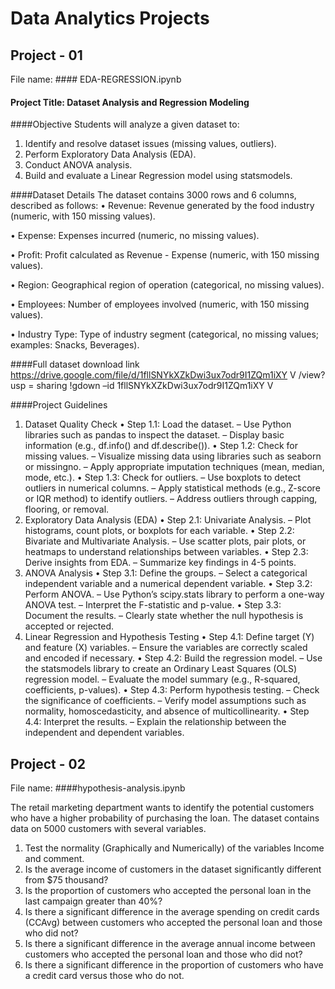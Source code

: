 # Data Analytics Projects

## Project - 01
File name: #### EDA-REGRESSION.ipynb

#### Project Title: Dataset Analysis and Regression Modeling

####Objective
Students will analyze a given dataset to:
1. Identify and resolve dataset issues (missing values, outliers).
2. Perform Exploratory Data Analysis (EDA).
3. Conduct ANOVA analysis.
4. Build and evaluate a Linear Regression model using statsmodels.

####Dataset Details
The dataset contains 3000 rows and 6 columns, described as follows:
• Revenue: Revenue generated by the food industry (numeric, with 150 missing values).

• Expense: Expenses incurred (numeric, no missing values).

• Profit: Profit calculated as Revenue - Expense (numeric, with 150 missing values).

• Region: Geographical region of operation (categorical, no missing values).

• Employees: Number of employees involved (numeric, with 150 missing values).

• Industry Type: Type of industry segment (categorical, no missing values; examples: Snacks,
Beverages).

####Full dataset download link
https://drive.google.com/file/d/1fllSNYkXZkDwi3ux7odr9I1ZQm1iXY V /view?usp = sharing
!gdown –id 1fllSNYkXZkDwi3ux7odr9I1ZQm1iXY V

####Project Guidelines
1. Dataset Quality Check
• Step 1.1: Load the dataset.
– Use Python libraries such as pandas to inspect the dataset.
– Display basic information (e.g., df.info() and df.describe()).
• Step 1.2: Check for missing values.
– Visualize missing data using libraries such as seaborn or missingno.
– Apply appropriate imputation techniques (mean, median, mode, etc.).
• Step 1.3: Check for outliers.
– Use boxplots to detect outliers in numerical columns.
– Apply statistical methods (e.g., Z-score or IQR method) to identify outliers.
– Address outliers through capping, flooring, or removal.
2. Exploratory Data Analysis (EDA)
• Step 2.1: Univariate Analysis.
– Plot histograms, count plots, or boxplots for each variable.
• Step 2.2: Bivariate and Multivariate Analysis.
– Use scatter plots, pair plots, or heatmaps to understand relationships between variables.
• Step 2.3: Derive insights from EDA.
– Summarize key findings in 4-5 points.
3. ANOVA Analysis
• Step 3.1: Define the groups.
– Select a categorical independent variable and a numerical dependent variable.
• Step 3.2: Perform ANOVA.
– Use Python’s scipy.stats library to perform a one-way ANOVA test.
– Interpret the F-statistic and p-value.
• Step 3.3: Document the results.
– Clearly state whether the null hypothesis is accepted or rejected.
4. Linear Regression and Hypothesis Testing
• Step 4.1: Define target (Y) and feature (X) variables.
– Ensure the variables are correctly scaled and encoded if necessary.
• Step 4.2: Build the regression model.
– Use the statsmodels library to create an Ordinary Least Squares (OLS) regression model.
– Evaluate the model summary (e.g., R-squared, coefficients, p-values).
• Step 4.3: Perform hypothesis testing.
– Check the significance of coefficients.
– Verify model assumptions such as normality, homoscedasticity, and absence of multicollinearity.
• Step 4.4: Interpret the results.
– Explain the relationship between the independent and dependent variables.

## Project - 02
File name: ####hypothesis-analysis.ipynb

The retail marketing department wants to identify the potential customers who have a higher
probability of purchasing the loan. The dataset contains data on 5000 customers with several
variables.

1. Test the normality (Graphically and Numerically) of the variables Income and comment.
2. Is the average income of customers in the dataset significantly different from $75 thousand?
3. Is the proportion of customers who accepted the personal loan in the last campaign greater
than 40%?
4. Is there a significant difference in the average spending on credit cards (CCAvg) between
customers who accepted the personal loan and those who did not?
5. Is there a significant difference in the average annual income between customers who
accepted the personal loan and those who did not?
6. Is there a significant difference in the proportion of customers who have a credit card versus
those who do not. 

